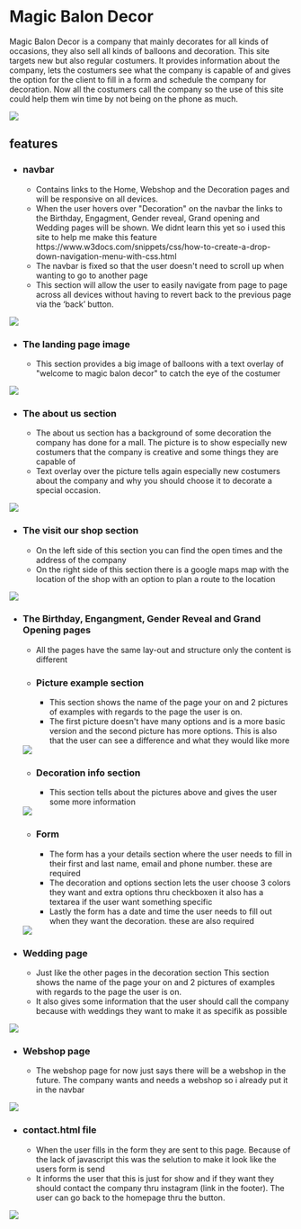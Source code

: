 <h1>Magic Balon Decor</h1>

Magic Balon Decor is a company that mainly decorates for all kinds of occasions, they also sell all kinds of balloons and decoration. This site targets new but also regular costumers. It provides information about the company, lets the costumers see what the company is capable of and gives the option for the client to fill in a form and schedule the company for decoration. Now all the costumers call the company so the use of this site could help them win time by not being on the phone as much.

<img src="assets/images/multi-mockup.png">

<h2>features</h2>
<ul>
<li><h3>navbar</h3></li>
    <ul>
    <li>Contains links to the Home, Webshop and the Decoration pages and will be responsive on all devices.</li>
    <li> When the user hovers over "Decoration" on the navbar the links to the Birthday, Engagment, Gender reveal, Grand opening
    and Wedding pages will be shown. We didnt learn this yet so i used this site to help me make this feature https://www.w3docs.com/snippets/css/how-to-create-a-drop-down-navigation-menu-with-css.html</li>
    <li>The navbar is fixed so that the user doesn't need to scroll up when wanting to go to another page</li>
    <li>This section will allow the user to easily navigate from page to page across all devices without having to revert back to the previous page via the ‘back’ button.</li>
    </ul>
</ul>
<img src="assets/images/navbar.png">

<ul>
<li><h3>The landing page image</h3></li>
    <ul>
    <li>This section provides a big image of balloons with a text overlay of "welcome to magic balon decor" to catch the eye of the costumer</li>
    </ul>
</ul>

<img src="assets/images/landing-page-image.png">

<ul>
<li><h3>The about us section</h3></li>
    <ul>
    <li>The about us section has a background of some decoration the company has done for a mall. The picture is to show especially new costumers that the company is creative and some things they are capable of</li>
    <li>Text overlay over the picture tells again especially new costumers about the company and why you should choose it to decorate a special occasion.</li>
    </ul>
</ul>

<img src="assets/images/about-us.png">

<ul>
<li><h3>The visit our shop section</h3></li>
    <ul>
    <li> On the left side of this section you can find the open times and the address of the company</li>
    <li> On the right side of this section there is a google maps map with the location of the shop with an option to plan a route to the location
    </li>
    </ul>
</ul>

<img src="assets/images/visit-ourshop.png">

<ul>
<li><h3>The Birthday, Engangment, Gender Reveal and Grand Opening pages</h3></li>
    <ul>
    <li>All the pages have the same lay-out and structure only the content is different</li>
</ul>
<ul>
    <li><h3>Picture example section</h3></li>
    <ul>
    <li>This section shows the name of the page your on and 2 pictures of examples with regards to the page the user is on.</li>
    <li>The first picture doesn't have many options and is a more basic version and the second picture has more options. This is also that the user can see a difference and what they would like more</li>
    </ul>
</ul>
    <img src="assets/images/picture-examples.png">

<ul>
    <li><h3>Decoration info section</h3></li>
    <ul><li>This section tells about the pictures above and gives the user some more information</li>
    </ul>
</ul>
    <img src="assets/images/Decoration-info.png">
<ul>
    <li><h3>Form</h3></li>
    <ul>
    <li>The form has a your details section where the user needs to fill in their first and last name, email and phone number. these are required</li>
    <li>The decoration and options section lets the user choose 3 colors they want and extra options thru checkboxen it also has a textarea if the user want something specific</li>
    <li>Lastly the form has a date and time the user needs to fill out when they want the decoration. these are also required</li>
    </ul>
</ul>
<img src="assets/images/form.png">
</ul>

<ul>
<li><h3>Wedding page</h3></li>
    <ul>
    <li>Just like the other pages in the decoration section This section shows the name of the page your on and 2 pictures of examples with regards to the page the user is on.</li>
    <li>It also gives some information that the user should call the company because with weddings they want to make it as specifik as possible</li>
    </ul>
</ul>

<img src="assets/images/Wedding-decoinfo.png">

<ul>
<li><h3>Webshop page</h3></li>
    <ul>
    <li> The webshop page for now just says there will be a webshop in the future. The company wants and needs a webshop so i already put it in the navbar</li>
    </ul>
</ul>

<img src="assets/images/webshop.png">

<ul>
<li><h3>contact.html file</h3></li>
    <ul>
    <li>When the user fills in the form they are sent to this page. Because of the lack of javascript this was the selution to make it look like the users form is send</li>
    <li>It informs the user that this is just for show and if they want they should contact the company thru instagram (link in the footer). The user can go back to the homepage thru the button.
    </li>
    </ul>
</ul>

<img src="assets/images/contact.png">